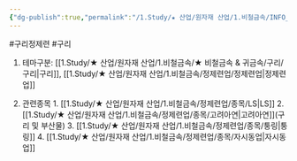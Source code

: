 ```yaml
---
{"dg-publish":true,"permalink":"/1.Study/★ 산업/원자재 산업/1.비철금속/INFO_정련,제련,광산 등/구리 정제련/","created":"2024-11-20T21:02:28.621+09:00","updated":"2025-06-26T13:07:53.307+09:00"}
---
```


#구리정제련 #구리 


1. 테마구분: [[1.Study/★ 산업/원자재 산업/1.비철금속/★ 비철금속 & 귀금속/구리/구리\|구리]], [[1.Study/★ 산업/원자재 산업/1.비철금속/정제련업/정제련업\|정제련업]]

2. 관련종목
		1. [[1.Study/★ 산업/원자재 산업/1.비철금속/정제련업/종목/LS\|LS]]
		2. [[1.Study/★ 산업/원자재 산업/1.비철금속/정제련업/종목/고려아연\|고려아연]](구리 및 부산물)
		3. [[1.Study/★ 산업/원자재 산업/1.비철금속/정제련업/종목/퉁링\|퉁링]]
		4. [[1.Study/★ 산업/원자재 산업/1.비철금속/정제련업/종목/자시동업\|자시동업]]